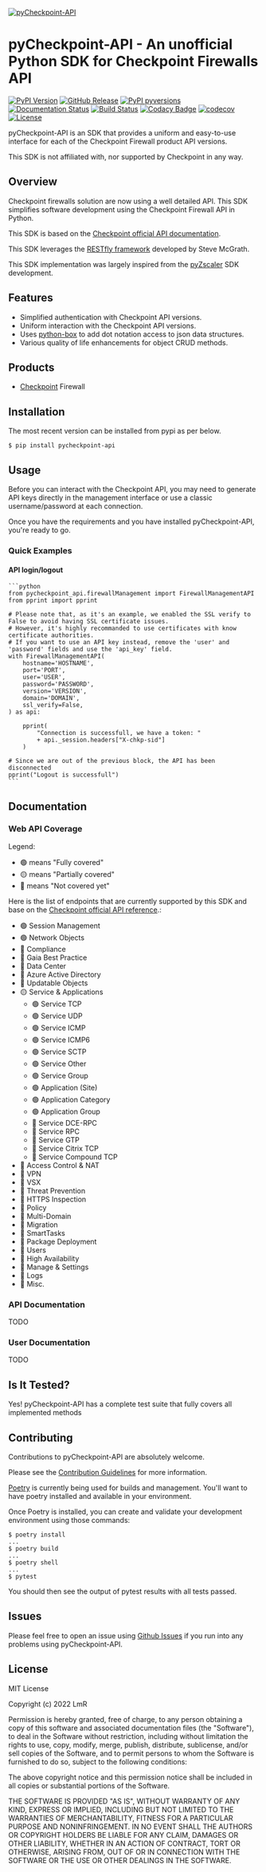 [![pyCheckpoint-API](https://raw.githubusercontent.com/LetMeR00t/pyCheckpoint-API/main/images/logo.png)](https://github.com/LetMeR00t/pyCheckpoint-API)
# pyCheckpoint-API - An unofficial Python SDK for Checkpoint Firewalls API

[![PyPI Version](https://img.shields.io/pypi/v/pycheckpoint-api.svg)](https://pypi.org/project/pyCheckpoint-API)
[![GitHub Release](https://img.shields.io/github/release/LetMeR00t/pyCheckpoint-API.svg)](https://github.com/LetMeR00t/pyCheckpoint-API/releases/)
[![PyPI pyversions](https://img.shields.io/pypi/pyversions/pycheckpoint-api.svg)](https://pypi.python.org/pypi/pycheckpoint-api/)
[![Documentation Status](https://readthedocs.org/projects/pycheckpoint-api/badge/?version=latest)](https://pycheckpoint-api.readthedocs.io/?badge=latest)
[![Build Status](https://github.com/LetMeR00t/pyCheckpoint-API/actions/workflows/build_by_version.yml/badge.svg)](https://github.com/LetMeR00t/pyCheckpoint-API/actions/workflows/build_by_version.yml)
[![Codacy Badge](https://app.codacy.com/project/badge/Grade/352850b074e74a6890a2412c85b738c0)](https://www.codacy.com/gh/LetMeR00t/pyCheckpoint-API/dashboard?utm_source=github.com&amp;utm_medium=referral&amp;utm_content=LetMeR00t/pyCheckpoint-API&amp;utm_campaign=Badge_Grade)
[![codecov](https://codecov.io/gh/LetMeR00t/pyCheckpoint-API/branch/main/graph/badge.svg?token=0A583STZI7)](https://codecov.io/gh/LetMeR00t/pyCheckpoint-API)
[![License](https://img.shields.io/github/license/LetMeR00t/pyCheckpoint-API.svg)](https://github.com/LetMeR00t/pyCheckpoint-API)

pyCheckpoint-API is an SDK that provides a uniform and easy-to-use interface for each of the Checkpoint Firewall product API versions.

This SDK is not affiliated with, nor supported by Checkpoint in any way.

## Overview
Checkpoint firewalls solution are now using a well detailed API. This SDK simplifies software development using the Checkpoint Firewall API in Python.

This SDK is based on the [Checkpoint official API documentation](https://sc1.checkpoint.com/documents/latest/APIs/#introduction~v1.8%20).

This SDK leverages the [RESTfly framework](https://restfly.readthedocs.io/en/latest/index.html) developed by Steve McGrath.

This SDK implementation was largely inspired from the [pyZscaler](https://github.com/mitchos/pyZscaler) SDK development.

## Features
  - Simplified authentication with Checkpoint API versions.
  - Uniform interaction with the Checkpoint API versions.
  - Uses [python-box](https://github.com/cdgriffith/Box/wiki) to add dot notation access to json data structures.
  - Various quality of life enhancements for object CRUD methods.

## Products
  - [Checkpoint](https://www.checkpoint.com/) Firewall

## Installation

The most recent version can be installed from pypi as per below.

    $ pip install pycheckpoint-api

## Usage

Before you can interact with the Checkpoint API, you may need to generate API keys directly in the management interface or use a classic username/password at each connection.

Once you have the requirements and you have installed pyCheckpoint-API, you're ready to go.

### Quick Examples

#### API login/logout
    ```python
    from pycheckpoint_api.firewallManagement import FirewallManagementAPI
    from pprint import pprint

    # Please note that, as it's an example, we enabled the SSL verify to False to avoid having SSL certificate issues.
    # However, it's highly recommanded to use certificates with know certificate authorities.
    # If you want to use an API key instead, remove the 'user' and 'password' fields and use the 'api_key' field.
    with FirewallManagementAPI(
        hostname='HOSTNAME',
        port='PORT',
        user='USER',
        password='PASSWORD',
        version='VERSION',
        domain='DOMAIN',
        ssl_verify=False,
    ) as api:

        pprint(
            "Connection is successfull, we have a token: "
            + api._session.headers["X-chkp-sid"]
        )

    # Since we are out of the previous block, the API has been disconnected
    pprint("Logout is successfull")
    ```

## Documentation
### Web API Coverage
Legend: 
  - 🟢 means "Fully covered"
  - 🟡 means "Partially covered"
  - 🔴 means "Not covered yet"

Here is the list of endpoints that are currently supported by this SDK and base on the [Checkpoint official API reference](https://sc1.checkpoint.com/documents/latest/APIs/#introduction~v1.8%20).:
  - 🟢 Session Management
  - 🟢 Network Objects
  - 🔴 Compliance
  - 🔴 Gaia Best Practice
  - 🔴 Data Center
  - 🔴 Azure Active Directory
  - 🔴 Updatable Objects
  - 🟡 Service & Applications
    - 🟢 Service TCP
    - 🟢 Service UDP
    - 🟢 Service ICMP
    - 🟢 Service ICMP6
    - 🟢 Service SCTP
    - 🟢 Service Other
    - 🟢 Service Group
    - 🟢 Application (Site)
    - 🟢 Application Category
    - 🟢 Application Group
    - 🔴 Service DCE-RPC
    - 🔴 Service RPC
    - 🔴 Service GTP
    - 🔴 Service Citrix TCP
    - 🔴 Service Compound TCP
  - 🔴 Access Control & NAT
  - 🔴 VPN
  - 🔴 VSX
  - 🔴 Threat Prevention
  - 🔴 HTTPS Inspection
  - 🔴 Policy
  - 🔴 Multi-Domain
  - 🔴 Migration
  - 🔴 SmartTasks
  - 🔴 Package Deployment
  - 🔴 Users
  - 🔴 High Availability
  - 🔴 Manage & Settings
  - 🔴 Logs
  - 🔴 Misc.

### API Documentation
TODO

### User Documentation
TODO

## Is It Tested?
Yes! pyCheckpoint-API has a complete test suite that fully covers all implemented methods

## Contributing

Contributions to pyCheckpoint-API are absolutely welcome.

Please see the [Contribution Guidelines](https://github.com/LetMeR00t/pyCheckpoint-API/blob/main/CONTRIBUTING.md) for more information.

[Poetry](https://python-poetry.org/docs/) is currently being used for builds and management. You'll want to have poetry installed and available in your environment.

Once Poetry is installed, you can create and validate your development environment using those commands:

    $ poetry install
    ...
    $ poetry build
    ...
    $ poetry shell
    ...
    $ pytest

You should then see the output of pytest results with all tests passed.

## Issues
Please feel free to open an issue using [Github Issues](https://github.com/LetMeR00t/pyCheckpoint-API/issues) if you run into any problems using pyCheckpoint-API.

## License
MIT License

Copyright (c) 2022 LmR

Permission is hereby granted, free of charge, to any person obtaining a copy
of this software and associated documentation files (the "Software"), to deal
in the Software without restriction, including without limitation the rights
to use, copy, modify, merge, publish, distribute, sublicense, and/or sell
copies of the Software, and to permit persons to whom the Software is
furnished to do so, subject to the following conditions:

The above copyright notice and this permission notice shall be included in all
copies or substantial portions of the Software.

THE SOFTWARE IS PROVIDED "AS IS", WITHOUT WARRANTY OF ANY KIND, EXPRESS OR
IMPLIED, INCLUDING BUT NOT LIMITED TO THE WARRANTIES OF MERCHANTABILITY,
FITNESS FOR A PARTICULAR PURPOSE AND NONINFRINGEMENT. IN NO EVENT SHALL THE
AUTHORS OR COPYRIGHT HOLDERS BE LIABLE FOR ANY CLAIM, DAMAGES OR OTHER
LIABILITY, WHETHER IN AN ACTION OF CONTRACT, TORT OR OTHERWISE, ARISING FROM,
OUT OF OR IN CONNECTION WITH THE SOFTWARE OR THE USE OR OTHER DEALINGS IN THE
SOFTWARE.
